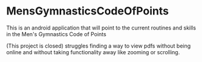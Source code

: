 # MensGymnasticsCodeOfPoints
This is an android application that will point to the current routines and skills in the Men's Gymnastics Code of Points

(This project is closed) struggles finding a way to view pdfs without being online and without taking functionality away
like zooming or scrolling.
